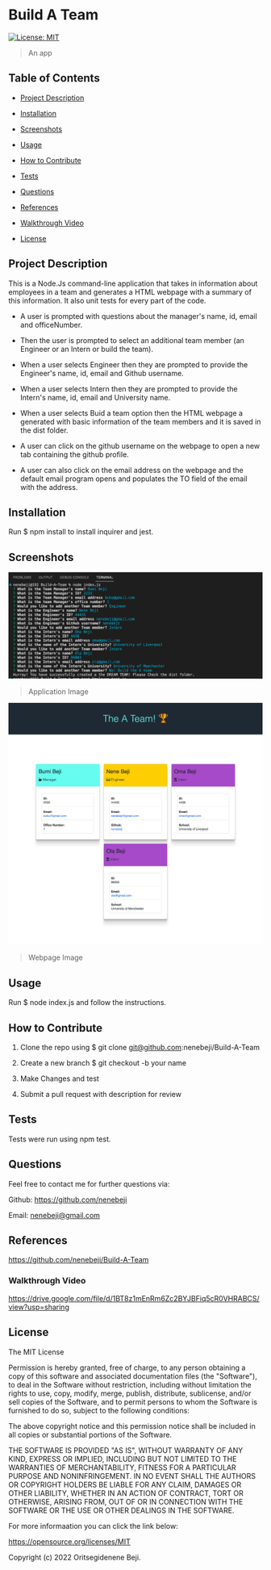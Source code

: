 # Build A Team
[![License: MIT](https://img.shields.io/badge/License-MIT-yellow.svg)](https://opensource.org/licenses/MIT)
> An app
## Table of Contents

- [Project Description](#project-description)

- [Installation](#installation)

- [Screenshots](#screenshots)

- [Usage](#usage)

- [How to Contribute](#how-to-contribute)

- [Tests](#test)

- [Questions](#questions)

- [References](#references)

 - [Walkthrough Video](#walkthrough-video)

- [License](#license)

## Project Description

This is a Node.Js command-line application that takes in information about employees in a team and generates a HTML webpage with a summary of this information. It also unit tests for every part of the code.

* A user is prompted with questions about the manager's name, id, email and officeNumber.

* Then the user is prompted to select an additional team member (an Engineer or an Intern or build the team).

* When a user selects Engineer then they are prompted to provide the Engineer's name, id, email and Github username.

* When a user selects Intern then they are prompted to provide the Intern's name, id, email and University name.

* When a user selects Buid a team option then the HTML webpage a generated with basic information of the team members and it is saved in the dist folder.

* A user can click on the github username on the webpage to open a new tab containing the github profile.

* A user can also click on the email address on the webpage and the default email program opens and populates the TO field of the email with the address.


## Installation

Run  $ npm install  to install inquirer and jest.

## Screenshots

![App Image](/assets/images/Applicationprompts.png)
> Application Image


![Webpage Image](/assets/images/TeamWebpage.png)
> Webpage Image


## Usage 

Run $ node index.js and follow the instructions.

## How to Contribute

1. Clone the repo using $ git clone git@github.com:nenebeji/Build-A-Team

2. Create a new branch $ git checkout -b your name 

3. Make Changes and test 

4. Submit a pull request with description for review

## Tests

Tests were run using npm test.

## Questions

Feel free to contact me for further questions via:

Github: https://github.com/nenebeji

Email: nenebeji@gmail.com

## References

https://github.com/nenebeji/Build-A-Team

### Walkthrough Video

https://drive.google.com/file/d/1BT8z1mEnRm6Zc2BYJBFiq5cR0VHRABCS/view?usp=sharing

## License

The MIT License

  
Permission is hereby granted, free of charge, to any person obtaining a copy
of this software and associated documentation files (the "Software"), to deal
in the Software without restriction, including without limitation the rights
to use, copy, modify, merge, publish, distribute, sublicense, and/or sell
copies of the Software, and to permit persons to whom the Software is
furnished to do so, subject to the following conditions:
    
The above copyright notice and this permission notice shall be included in all
copies or substantial portions of the Software.
    
THE SOFTWARE IS PROVIDED "AS IS", WITHOUT WARRANTY OF ANY KIND, EXPRESS OR
IMPLIED, INCLUDING BUT NOT LIMITED TO THE WARRANTIES OF MERCHANTABILITY,
FITNESS FOR A PARTICULAR PURPOSE AND NONINFRINGEMENT. IN NO EVENT SHALL THE
AUTHORS OR COPYRIGHT HOLDERS BE LIABLE FOR ANY CLAIM, DAMAGES OR OTHER
LIABILITY, WHETHER IN AN ACTION OF CONTRACT, TORT OR OTHERWISE, ARISING FROM,
OUT OF OR IN CONNECTION WITH THE SOFTWARE OR THE USE OR OTHER DEALINGS IN THE
SOFTWARE.

For more informaation you can click the link below:

https://opensource.org/licenses/MIT

Copyright (c) 2022 Oritsegidenene Beji.
